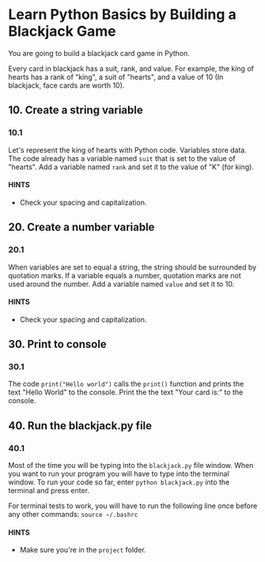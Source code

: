 # Learn Python Basics by Building a Blackjack Game

You are going to build a blackjack card game in Python.

Every card in blackjack has a suit, rank, and value. For example, the king of hearts has a rank of "king", a suit of "hearts", and a value of 10 (In blackjack, face cards are worth 10).

## 10. Create a string variable

### 10.1

Let's represent the king of hearts with Python code. Variables store data. The code already has a variable named `suit` that is set to the value of "hearts". Add a variable named `rank` and set it to the value of "K" (for king).

#### HINTS

- Check your spacing and capitalization.

## 20. Create a number variable

### 20.1

When variables are set to equal a string, the string should be surrounded by quotation marks. If a variable equals a number, quotation marks are not used around the number. Add a variable named `value` and set it to 10.

#### HINTS

- Check your spacing and capitalization.


## 30. Print to console

### 30.1

The code `print("Hello world")` calls the `print()` function and prints the text "Hello World" to the console. Print the the text "Your card is:" to the console.

## 40. Run the blackjack.py file

### 40.1

Most of the time you will be typing into the `blackjack.py` file window. When you want to run your program you will have to type into the terminal window. To run your code so far, enter `python blackjack.py` into the terminal and press enter.

For terminal tests to work, you will have to run the following line once before any other commands: `source ~/.bashrc`

#### HINTS

- Make sure you're in the `project` folder. 
